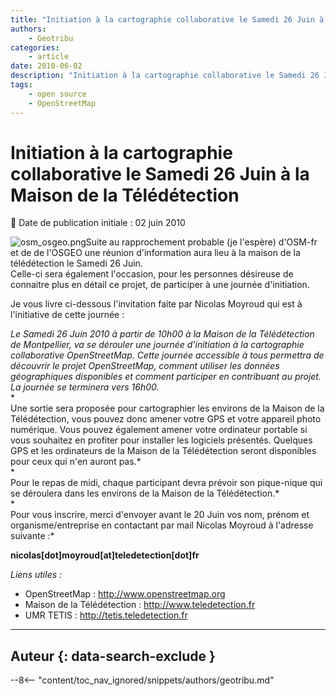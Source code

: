 ```yaml
---
title: "Initiation à la cartographie collaborative le Samedi 26 Juin à la Maison de la Télédétection"
authors:
    - Geotribu
categories:
    - article
date: 2010-06-02
description: "Initiation à la cartographie collaborative le Samedi 26 Juin à la Maison de la Télédétection"
tags:
    - open source
    - OpenStreetMap
---
```


# Initiation à la cartographie collaborative le Samedi 26 Juin à la Maison de la Télédétection

:calendar: Date de publication initiale : 02 juin 2010

![osm_osgeo.png](https://cdn.geotribu.fr/img/divers/osm_osgeo.png)Suite au rapprochement probable (je l'espère) d'OSM-fr et de de l'OSGEO une réunion d'information aura lieu à la maison de la télédétection le Samedi 26 Juin.  
Celle-ci sera également l'occasion, pour les personnes désireuse de connaitre plus en détail ce projet, de participer à une journée d'initiation.

Je vous livre ci-dessous l'invitation faite par Nicolas Moyroud qui est à l'initiative de cette journée :

*Le Samedi 26 Juin 2010 à partir de 10h00 à la Maison de la Télédétection de Montpellier, va se dérouler une journée d'initiation à la cartographie collaborative OpenStreetMap. Cette journée accessible à tous permettra de découvrir le projet OpenStreetMap, comment utiliser les données géographiques disponibles et comment participer en contribuant au projet. La journée se terminera vers 16h00.*  
*  
Une sortie sera proposée pour cartographier les environs de la Maison de la Télédétection, vous pouvez donc amener votre GPS et votre appareil photo numérique. Vous pouvez également amener votre ordinateur portable si vous souhaitez en profiter pour installer les logiciels présentés. Quelques GPS et les ordinateurs de la Maison de la Télédétection seront disponibles pour ceux qui n'en auront pas.*  
*  
Pour le repas de midi, chaque participant devra prévoir son pique-nique qui se déroulera dans les environs de la Maison de la Télédétection.*  
*  
Pour vous inscrire, merci d'envoyer avant le 20 Juin vos nom, prénom et organisme/entreprise en contactant par mail Nicolas Moyroud à l'adresse  
suivante :*

**nicolas[dot]moyroud[at]teledetection[dot]fr**

*Liens utiles :*

* OpenStreetMap : <http://www.openstreetmap.org>
* Maison de la Télédétection : <http://www.teledetection.fr>
* UMR TETIS : <http://tetis.teledetection.fr>

----

## Auteur {: data-search-exclude }

--8<-- "content/toc_nav_ignored/snippets/authors/geotribu.md"
